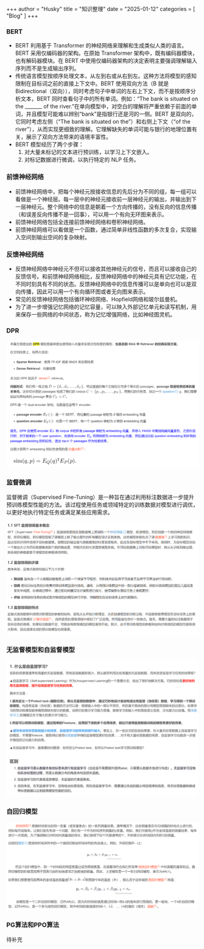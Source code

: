 ﻿+++ 
author = "Husky"
title = "知识整理"
date = "2025-01-12"
categories = [
    "Blog"
]
+++
### BERT

- BERT 利用基于 Transformer 的神经网络来理解和生成类似人类的语言。BERT 采用仅编码器的架构。在原始 Transformer 架构中，既有编码器模块，也有解码器模块。在 BERT 中使用仅编码器架构的决定表明主要强调理解输入序列而不是生成输出序列。  
- 传统语言模型按顺序处理文本，从左到右或从右到左。这种方法将模型的感知限制在目标词之前的直接上下文中。BERT 使用双向方法（B 就是 Bidirectional（双向）），同时考虑句子中单词的左右上下文，而不是按顺序分析文本，BERT 同时查看句子中的所有单词。例如：“The bank is situated on the _______ of the river.”在单向模型中，对空白的理解将严重依赖于前面的单词，并且模型可能难以辨别“bank”是指银行还是河的一侧。BERT 是双向的，它同时考虑左侧（“The bank is situated on the”）和右侧上下文（“of the river”），从而实现更细致的理解。它理解缺失的单词可能与银行的地理位置有关，展示了双向方法带来的语境丰富性。
- BERT 模型经历了两个步骤：
  1. 对大量未标记的文本进行预训练，以学习上下文嵌入。
  2. 对标记数据进行微调，以执行特定的 NLP 任务。

### 前馈神经网络

- 前馈神经网络中，把每个神经元按接收信息的先后分为不同的组，每一组可以看做是一个神经层。每一层中的神经元接收前一层神经元的输出，并输出到下一层神经元。整个网络中的信息是朝着一个方向传播的，没有反向的信息传播（和误差反向传播不是一回事），可以用一个有向无环图来表示。
- 前馈神经网络包括全连接前馈神经网络和卷积神经网络。
- 前馈神经网络可以看做是一个函数，通过简单非线性函数的多次复合，实现输入空间到输出空间的复杂映射。

### 反馈神经网络

- 反馈神经网络中神经元不但可以接收其他神经元的信号，而且可以接收自己的反馈信号。和前馈神经网络相比，反馈神经网络中的神经元具有记忆功能，在不同时刻具有不同的状态。反馈神经网络中的信息传播可以是单向也可以是双向传播，因此可以用一个有向循环图或者无向图来表示。
- 常见的反馈神经网络包括循环神经网络、Hopfield网络和玻尔兹曼机。
- 为了进一步增强记忆网络的记忆容量，可以映入外部记忆单元和读写机制，用来保存一些网络的中间状态，称为记忆增强网络，比如神经图灵机。

### DPR

![image-20241226191337923](知识整理.assets/image-20241226191337923.png)

### 监督微调

监督微调（Supervised Fine-Tuning）是一种旨在通过利用标注数据进一步提升预训练模型性能的方法。该过程使用任务或领域特定的训练数据对模型进行调优，以更好地执行特定任务或满足某些应用需求。

![image-20241230142405779](知识整理.assets/image-20241230142405779.png)

### 无监督模型和自监督模型

![image-20241230143816320](知识整理.assets/image-20241230143816320.png)

### 自回归模型

![image-20241228115534886](知识整理.assets/image-20241228115534886.png)

### PG算法和PPO算法

待补充
